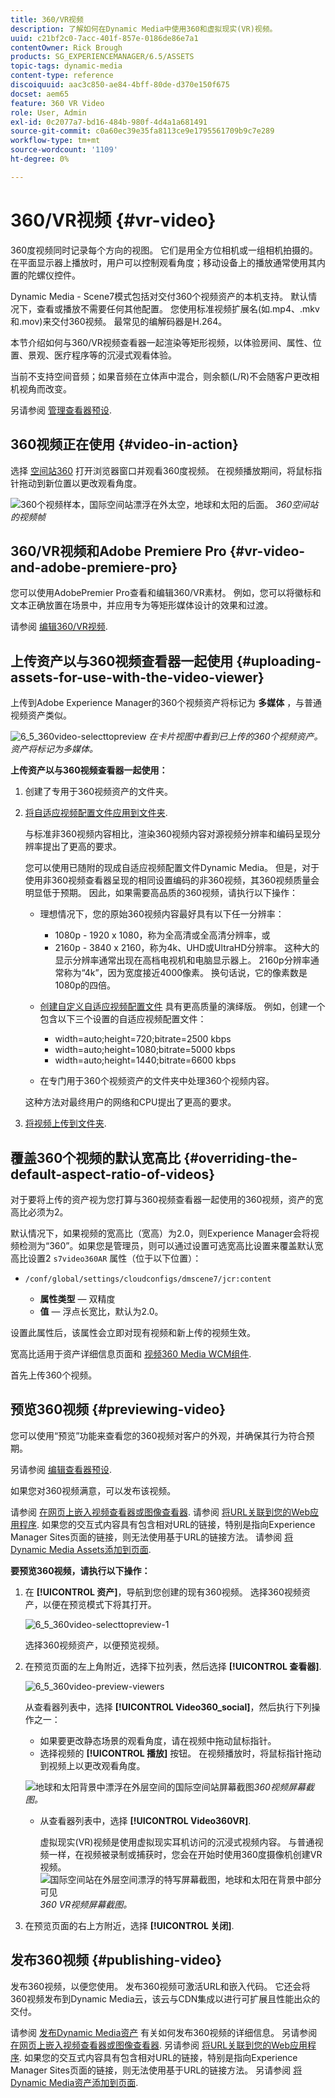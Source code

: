 ```yaml
---
title: 360/VR视频
description: 了解如何在Dynamic Media中使用360和虚拟现实(VR)视频。
uuid: c21bf2c0-7acc-401f-857e-0186de86e7a1
contentOwner: Rick Brough
products: SG_EXPERIENCEMANAGER/6.5/ASSETS
topic-tags: dynamic-media
content-type: reference
discoiquuid: aac3c850-ae84-4bff-80de-d370e150f675
docset: aem65
feature: 360 VR Video
role: User, Admin
exl-id: 0c2077a7-bd16-484b-980f-4d4a1a681491
source-git-commit: c0a60ec39e35fa8113ce9e1795561709b9c7e289
workflow-type: tm+mt
source-wordcount: '1109'
ht-degree: 0%

---
```


# 360/VR视频 {#vr-video}

360度视频同时记录每个方向的视图。 它们是用全方位相机或一组相机拍摄的。 在平面显示器上播放时，用户可以控制观看角度；移动设备上的播放通常使用其内置的陀螺仪控件。

Dynamic Media - Scene7模式包括对交付360个视频资产的本机支持。 默认情况下，查看或播放不需要任何其他配置。 您使用标准视频扩展名(如.mp4、.mkv和.mov)来交付360视频。 最常见的编解码器是H.264。

本节介绍如何与360/VR视频查看器一起渲染等矩形视频，以体验房间、属性、位置、景观、医疗程序等的沉浸式观看体验。

当前不支持空间音频；如果音频在立体声中混合，则余额(L/R)不会随客户更改相机视角而改变。

另请参阅 [管理查看器预设](/help/assets/managing-viewer-presets.md).

## 360视频正在使用 {#video-in-action}

选择 [空间站360](https://s7d1.scene7.com/s7viewers/html5/Video360Viewer.html?asset=Viewers/space_station_360-AVS) 打开浏览器窗口并观看360度视频。 在视频播放期间，将鼠标指针拖动到新位置以更改观看角度。

![360个视频样本，国际空间站漂浮在外太空，地球和太阳的后面。](assets/6_5_360videoiss_simplified.png)
*360空间站的视频帧*

## 360/VR视频和Adobe Premiere Pro {#vr-video-and-adobe-premiere-pro}

您可以使用AdobePremier Pro查看和编辑360/VR素材。 例如，您可以将徽标和文本正确放置在场景中，并应用专为等矩形媒体设计的效果和过渡。

请参阅 [编辑360/VR视频](https://helpx.adobe.com/premiere-pro/how-to/edit-360-vr-video.html).

## 上传资产以与360视频查看器一起使用 {#uploading-assets-for-use-with-the-video-viewer}

上传到Adobe Experience Manager的360个视频资产将标记为 **多媒体** ，与普通视频资产类似。

![6_5_360video-selecttopreview](assets/6_5_360video-selecttopreview.png)
*在卡片视图中看到已上传的360个视频资产。 资产将标记为多媒体。*

**上传资产以与360视频查看器一起使用：**

1. 创建了专用于360视频资产的文件夹。
1. [将自适应视频配置文件应用到文件夹](/help/assets/video-profiles.md#applying-a-video-profile-to-folders).

   与标准非360视频内容相比，渲染360视频内容对源视频分辨率和编码呈现分辨率提出了更高的要求。

   您可以使用已随附的现成自适应视频配置文件Dynamic Media。 但是，对于使用非360视频查看器呈现的相同设置编码的非360视频，其360视频质量会明显低于预期。 因此，如果需要高品质的360视频，请执行以下操作：

   * 理想情况下，您的原始360视频内容最好具有以下任一分辨率：

      * 1080p - 1920 x 1080，称为全高清或全高清分辨率，或
      * 2160p - 3840 x 2160，称为4k、UHD或UltraHD分辨率。 这种大的显示分辨率通常出现在高档电视机和电脑显示器上。 2160p分辨率通常称为“4k”，因为宽度接近4000像素。 换句话说，它的像素数是1080p的四倍。
   * [创建自定义自适应视频配置文件](/help/assets/video-profiles.md#creating-a-video-encoding-profile-for-adaptive-streaming) 具有更高质量的演绎版。 例如，创建一个包含以下三个设置的自适应视频配置文件：

      * width=auto;height=720;bitrate=2500 kbps
      * width=auto;height=1080;bitrate=5000 kbps
      * width=auto;height=1440;bitrate=6600 kbps
   * 在专门用于360个视频资产的文件夹中处理360个视频内容。

   这种方法对最终用户的网络和CPU提出了更高的要求。

1. [将视频上传到文件夹](/help/assets/managing-video-assets.md#upload-and-preview-video-assets).

## 覆盖360个视频的默认宽高比  {#overriding-the-default-aspect-ratio-of-videos}

对于要将上传的资产视为您打算与360视频查看器一起使用的360视频，资产的宽高比必须为2。

默认情况下，如果视频的宽高比（宽高）为2.0，则Experience Manager会将视频检测为“360”。如果您是管理员，则可以通过设置可选宽高比设置来覆盖默认宽高比设置2 `s7video360AR` 属性（位于以下位置）：

* `/conf/global/settings/cloudconfigs/dmscene7/jcr:content`

   * **属性类型**  — 双精度
   * **值**  — 浮点长宽比，默认为2.0。

设置此属性后，该属性会立即对现有视频和新上传的视频生效。

宽高比适用于资产详细信息页面和 [视频360 Media WCM组件](/help/assets/adding-dynamic-media-assets-to-pages.md#dynamic-media-components).

首先上传360个视频。

## 预览360视频 {#previewing-video}

您可以使用“预览”功能来查看您的360视频对客户的外观，并确保其行为符合预期。

另请参阅 [编辑查看器预设](/help/assets/managing-viewer-presets.md#editing-viewer-presets).

如果您对360视频满意，可以发布该视频。

请参阅 [在网页上嵌入视频查看器或图像查看器](/help/assets/embed-code.md).
请参阅 [将URL关联到您的Web应用程序](/help/assets/linking-urls-to-yourwebapplication.md). 如果您的交互式内容具有包含相对URL的链接，特别是指向Experience Manager Sites页面的链接，则无法使用基于URL的链接方法。
请参阅 [将Dynamic Media Assets添加到页面](/help/assets/adding-dynamic-media-assets-to-pages.md).

**要预览360视频，请执行以下操作：**

1. 在 **[!UICONTROL 资产]**，导航到您创建的现有360视频。 选择360视频资产，以便在预览模式下将其打开。

   ![6_5_360video-selecttopreview-1](assets/6_5_360video-selecttopreview-1.png)

   选择360视频资产，以便预览视频。

1. 在预览页面的左上角附近，选择下拉列表，然后选择 **[!UICONTROL 查看器]**.

   ![6_5_360video-preview-viewers](assets/6_5_360video-preview-viewers.png)

   从查看器列表中，选择 **[!UICONTROL Video360_social]**，然后执行下列操作之一：

   * 如果要更改静态场景的观看角度，请在视频中拖动鼠标指针。
   * 选择视频的 **[!UICONTROL 播放]** 按钮。 在视频播放时，将鼠标指针拖动到视频上以更改观看角度。

   ![地球和太阳背景中漂浮在外层空间的国际空间站屏幕截图&#x200B;](assets/6_5_360video-preview-video360-social.png)*360视频屏幕截图。*

   * 从查看器列表中，选择 **[!UICONTROL Video360VR]**.

      虚拟现实(VR)视频是使用虚拟现实耳机访问的沉浸式视频内容。 与普通视频一样，在视频被录制或捕获时，您会在开始时使用360度摄像机创建VR视频。
   ![国际空间站在外层空间漂浮的特写屏幕截图，地球和太阳在背景中部分可见](assets/6_5_360video-preview-video360vr.png)
   *360 VR视频屏幕截图。*

1. 在预览页面的右上方附近，选择 **[!UICONTROL 关闭]**.

## 发布360视频 {#publishing-video}

发布360视频，以便您使用。 发布360视频可激活URL和嵌入代码。 它还会将360视频发布到Dynamic Media云，该云与CDN集成以进行可扩展且性能出众的交付。

请参阅 [发布Dynamic Media资产](/help/assets/publishing-dynamicmedia-assets.md) 有关如何发布360视频的详细信息。
另请参阅 [在网页上嵌入视频查看器或图像查看器](/help/assets/embed-code.md).
另请参阅 [将URL关联到您的Web应用程序](/help/assets/linking-urls-to-yourwebapplication.md). 如果您的交互式内容具有包含相对URL的链接，特别是指向Experience Manager Sites页面的链接，则无法使用基于URL的链接方法。
另请参阅 [将Dynamic Media资产添加到页面](/help/assets/adding-dynamic-media-assets-to-pages.md).
